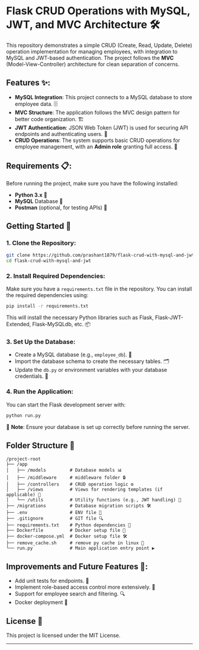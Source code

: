 # Flask CRUD Operations with MySQL, JWT, and MVC Architecture 🛠️

This repository demonstrates a simple CRUD (Create, Read, Update, Delete) operation implementation for managing employees, with integration to MySQL and JWT-based authentication. The project follows the **MVC** (Model-View-Controller) architecture for clean separation of concerns.

## Features ✨:

- **MySQL Integration**: This project connects to a MySQL database to store employee data. 🗄️
- **MVC Structure**: The application follows the MVC design pattern for better code organization. 🏗️
- **JWT Authentication**: JSON Web Token (JWT) is used for securing API endpoints and authenticating users. 🔑
- **CRUD Operations**: The system supports basic CRUD operations for employee management, with an **Admin role** granting full access. 📝

## Requirements 📋:

Before running the project, make sure you have the following installed:

- **Python 3.x** 🐍
- **MySQL** Database 💾
- **Postman** (optional, for testing APIs) 🧪

## Getting Started 🚀

### 1. Clone the Repository:

```bash
git clone https://github.com/prashant1879/flask-crud-with-mysql-and-jwt.git
cd flask-crud-with-mysql-and-jwt
```

### 2. Install Required Dependencies:

Make sure you have a `requirements.txt` file in the repository. You can install the required dependencies using:

```bash
pip install -r requirements.txt
```

This will install the necessary Python libraries such as Flask, Flask-JWT-Extended, Flask-MySQLdb, etc. 📦

### 3. Set Up the Database:

- Create a MySQL database (e.g., `employee_db`). 🏢
- Import the database schema to create the necessary tables. 🗂️
- Update the `db.py` or environment variables with your database credentials. 🔧

### 4. Run the Application:

You can start the Flask development server with:

```bash
python run.py
```

🚨 **Note**: Ensure your database is set up correctly before running the server.

## Folder Structure 📁

```
/project-root
├── /app
│   ├── /models         # Database models 📊
│   ├── /middleware     # middleware folder 🔒
│   ├── /controllers    # CRUD operation logic ⚙️
│   ├── /views          # Views for rendering templates (if applicable) 👀
│   └── /utils          # Utility functions (e.g., JWT handling) 🔧
├── /migrations         # Database migration scripts 🛠️
├── .env                # ENV file 🌱
├── .gitignore          # GIT file 🔍
├── requirements.txt    # Python dependencies 📜
├── Dockerfile          # Docker setup file 🐳
├── docker-compose.yml  # Docker setup file 🛠️
├── remove_cache.sh     # remove py cache in linux 🧹
└── run.py              # Main application entry point ▶️
```

## Improvements and Future Features 🚧:

- Add unit tests for endpoints. 🧪
- Implement role-based access control more extensively. 🔐
- Support for employee search and filtering. 🔍
- Docker deployment 🐳

## License 📜

This project is licensed under the MIT License.

---
